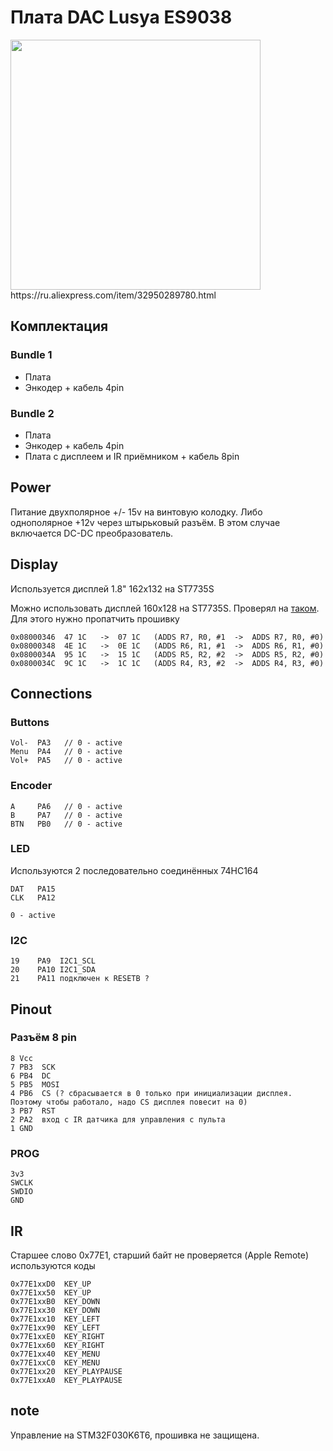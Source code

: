 # Плата DAC Lusya ES9038

<img src="https://ae01.alicdn.com/kf/Ufa0355bf45814bdf9531ceffadfef5b1I.jpg" width="400"/>
https://ru.aliexpress.com/item/32950289780.html


## Комплектация
### Bundle 1
- Плата
- Энкодер + кабель 4pin

### Bundle 2
- Плата
- Энкодер + кабель 4pin
- Плата c дисплеем и IR приёмником + кабель 8pin

## Power
Питание двухполярное +/- 15v на винтовую колодку. Либо однополярное +12v через штырьковый разъём. В этом случае включается DC-DC преобразователь.

## Display
Используется дисплей 1.8" 162x132 на ST7735S

Можно использовать дисплей 160x128 на ST7735S. Проверял на [таком](https://www.aliexpress.com/item/32994774078.html). Для этого нужно пропатчить прошивку
```
0x08000346	47 1C	->	07 1C	(ADDS R7, R0, #1  ->  ADDS R7, R0, #0)
0x08000348	4E 1C	->	0E 1C	(ADDS R6, R1, #1  ->  ADDS R6, R1, #0)
0x0800034A	95 1C	->	15 1C	(ADDS R5, R2, #2  ->  ADDS R5, R2, #0)
0x0800034C	9C 1C	->	1C 1C	(ADDS R4, R3, #2  ->  ADDS R4, R3, #0)
```

## Connections
### Buttons
```
Vol-  PA3	// 0 - active
Menu  PA4	// 0 - active
Vol+  PA5	// 0 - active
```

### Encoder
```
A     PA6	// 0 - active
B     PA7	// 0 - active
BTN   PB0	// 0 - active
```

### LED
Используются 2 последовательно соединённых 74HC164
```
DAT   PA15
CLK   PA12

0 - active
```

### I2C
```
19    PA9  I2C1_SCL
20    PA10 I2C1_SDA
21    PA11 подключен к RESETB ?
```

## Pinout
### Разъём 8 pin
```
8 Vcc
7 PB3  SCK
6 PB4  DC
5 PB5  MOSI
4 PB6  CS (? сбрасывается в 0 только при инициализации дисплея. Поэтому чтобы работало, надо CS дисплея повесит на 0)
3 PB7  RST
2 PA2  вход с IR датчика для управления с пульта
1 GND
```
### PROG
```
3v3
SWCLK
SWDIO
GND
```

## IR
Старшее слово 0x77E1, старший байт не проверяется (Apple Remote)
используются коды
```
0x77E1xxD0	KEY_UP
0x77E1xx50	KEY_UP
0x77E1xxB0	KEY_DOWN
0x77E1xx30	KEY_DOWN	
0x77E1xx10	KEY_LEFT
0x77E1xx90	KEY_LEFT
0x77E1xxE0	KEY_RIGHT
0x77E1xx60	KEY_RIGHT
0x77E1xx40	KEY_MENU
0x77E1xxC0	KEY_MENU
0x77E1xx20	KEY_PLAYPAUSE
0x77E1xxA0	KEY_PLAYPAUSE
```

## note
Управление на STM32F030K6T6, прошивка не защищена.


